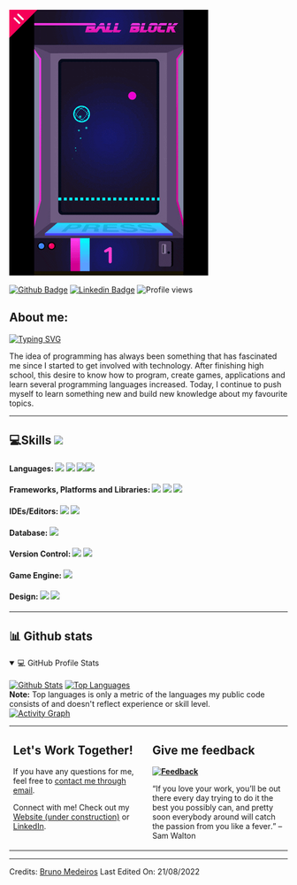 ![teste](https://github.com/bruno-medeiros1/bruno-medeiros1/blob/main/bio.gif)

[![Github Badge](https://img.shields.io/badge/-Github-000?style=flat-square&logo=Github&logoColor=white&link=https://github.com/bruno-medeiros1)](https://github.com/bruno-medeiros1)
[![Linkedin Badge](https://img.shields.io/badge/-LinkedIn-blue?style=flat-square&logo=Linkedin&logoColor=white&link=https://www.linkedin.com/in/bruno-medeiros-45b119199/)](https://www.linkedin.com/in/bruno-medeiros-45b119199/)
![Profile views](https://gpvc.arturio.dev/bruno-medeiros1)

## About me:

[![Typing SVG](https://readme-typing-svg.herokuapp.com/?lines=Web+Developer;Software+Developer;Game+Developer;;Always%20learning%20new%20things)](https://git.io/typing-svg)

<p>The idea of programming has always been something that has fascinated me since I started to get involved with technology. After finishing high school, this desire to know how to program, create games, applications and learn several programming languages increased. 
Today, I continue to push myself to learn something new and build new knowledge about my favourite topics.
<p>

<hr>

## 💻Skills <img src = "https://media2.giphy.com/media/QssGEmpkyEOhBCb7e1/giphy.gif?cid=ecf05e47a0n3gi1bfqntqmob8g9aid1oyj2wr3ds3mg700bl&rid=giphy.gif" width = 32px>

#### Languages: <img src="https://img.shields.io/badge/c%23-%23239120.svg?style=for-the-badge&logo=c-sharp&logoColor=white"/> <img src="https://img.shields.io/badge/javascript-%23323330.svg?style=for-the-badge&logo=javascript&logoColor=%23F7DF1E"/> <img src="https://img.shields.io/badge/html5%20-%23E34F26.svg?&style=for-the-badge&logo=html5&logoColor=white"/><img src="https://img.shields.io/badge/css3-%231572B6.svg?style=for-the-badge&logo=css3&logoColor=white"/>

#### Frameworks, Platforms and Libraries: <img src="https://img.shields.io/badge/.NET-5C2D91?style=for-the-badge&logo=.net&logoColor=white"/> <img src="https://img.shields.io/badge/bootstrap-%23563D7C.svg?style=for-the-badge&logo=bootstrap&logoColor=white"/> <img src="https://img.shields.io/badge/node.js-6DA55F?style=for-the-badge&logo=node.js&logoColor=white"/>

#### IDEs/Editors: <img src="https://img.shields.io/badge/Visual%20Studio-5C2D91.svg?style=for-the-badge&logo=visual-studio&logoColor=white"/> <img src="https://img.shields.io/badge/Visual%20Studio%20Code-0078d7.svg?style=for-the-badge&logo=visual-studio-code&logoColor=white"/>

#### Database: <img src ="https://img.shields.io/badge/Microsoft%20SQL%20Sever-CC2927?style=for-the-badge&logo=microsoft%20sql%20server&logoColor=white"/>

#### Version Control: <img src="https://img.shields.io/badge/git%20-F05032.svg?&style=for-the-badge&logo=git&logoColor=white"/> <img src="https://img.shields.io/badge/github%20-%23121011.svg?&style=for-the-badge&logo=github&logoColor=white"/> 

#### Game Engine: <img src="https://img.shields.io/badge/unity-%23000000.svg?style=for-the-badge&logo=unity&logoColor=white"/>

#### Design: <img src="https://img.shields.io/badge/blender-%23F5792A.svg?style=for-the-badge&logo=blender&logoColor=white"/> <img src="https://img.shields.io/badge/adobe%20photoshop-%2331A8FF.svg?style=for-the-badge&logo=adobe%20photoshop&logoColor=white"/>

<hr>

## 📊 Github stats

<!-- https://github.com/anuraghazra/github-readme-stats -->
<details open> 
  <summary>💻 GitHub Profile Stats</summary>
  <br/>
    <a href="https://github.com/anuraghazra/github-readme-stats"><img alt="Github Stats" src="https://denvercoder1-github-readme-stats.vercel.app/api/?username=bruno-medeiros1&show_icons=true&include_all_commits=true&count_private=true&theme=react&hide_border=true&bg_color=1F222E&title_color=0f86f5&icon_color=F8D866" height="192px"/></a>
  <a href="https://github.com/anuraghazra/github-readme-stats"><img alt="Top Languages" src="https://github-readme-stats.vercel.app/api/top-langs/?username=bruno-medeiros1&langs_count=8&layout=compact&theme=react&hide_border=true&bg_color=1F222E&title_color=0f86f5&icon_color=F8D866&hide=Jupyter%20Notebook" height="192px"/></a>
  <br/>
  <b>Note:</b> Top languages is only a metric of the languages my public code consists of and doesn't reflect experience or skill level.
</details>

<!-- https://github.com/jamesgeorge007/github-activity-readme -->
<!--
<details>
  <summary>⚡My Recent GitHub Activity</summary>
  <br/>
  🎉Coming Soon
</details>
-->

<!-- https://github.com/ashutosh00710/github-readme-activity-graph -->
<a href="https://github.com/ashutosh00710/github-readme-activity-graph">
<img alt="Activity Graph" src="https://denvercoder1-activity-graph.herokuapp.com/graph/?username=bruno-medeiros1&bg_color=1F222E&color=F8D866&line=0f86f5&point=FFFFFF&hide_border=true" />
</a>


<table style="border: none">
  <tr>
  <td width="50%" valign="top">

## Let's Work Together!

If you have any questions for me, feel free to <a href="mailto:geral.brunomedeiros@gmail.com">contact me through email</a>.

Connect with me! Check out my <a href="#">Website (under construction)</a> or <a href="https://www.linkedin.com/in/bruno-medeiros-45b119199/">LinkedIn</a>.

  </td>
  <td width="50%" valign="top">

## Give me feedback

**<a href="#"><img alt="Feedback" src="https://img.shields.io/badge/Ask%20me-anything-1abc9c.svg"></a>**

“If you love your work, you’ll be out there every day trying to do it the best you possibly can, and pretty soon everybody around will catch the passion from you like a fever.”
– Sam Walton

  </td>
  </tr>
</table>

------
Credits: [Bruno Medeiros](https://github.com/bruno-medeiros1)
Last Edited On: 21/08/2022
